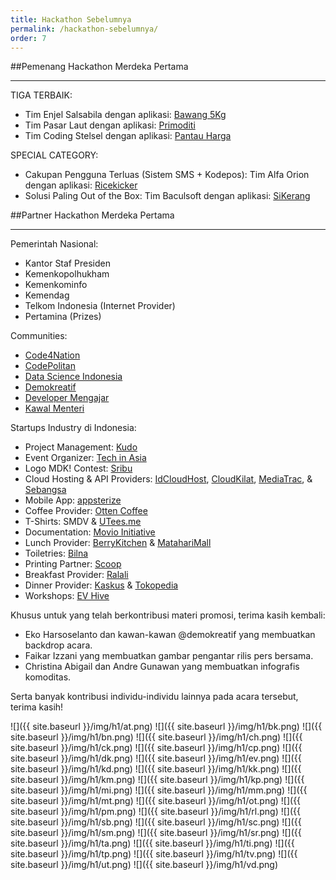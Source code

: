 ```yaml
---
title: Hackathon Sebelumnya
permalink: /hackathon-sebelumnya/
order: 7
---
```


##Pemenang Hackathon Merdeka Pertama
- - -
TIGA TERBAIK:

- Tim Enjel Salsabila dengan aplikasi: [Bawang 5Kg](https://code4nation.id/c/mdk/tim-5kg)
- Tim Pasar Laut dengan aplikasi: [Primoditi](https://code4nation.id/c/mdk/tim-primoditi)
- Tim Coding Stelsel dengan aplikasi: [Pantau Harga](https://code4nation.id/c/mdk/tim-coding-stelsel)

SPECIAL CATEGORY:

- Cakupan Pengguna Terluas (Sistem SMS + Kodepos): Tim Alfa Orion dengan aplikasi: [Ricekicker](https://code4nation.id/c/mdk/tim-alpha-orion)
- Solusi Paling Out of the Box: Tim Baculsoft dengan aplikasi: [SiKerang](https://code4nation.id/c/mdk/tim-baculsoft)

##Partner Hackathon Merdeka Pertama
- - -

Pemerintah Nasional:

- Kantor Staf Presiden 
- Kemenkopolhukham
- Kemenkominfo
- Kemendag
- Telkom Indonesia (Internet Provider)
- Pertamina (Prizes)

Communities:

- [Code4Nation](http://code4nation.id)
- [CodePolitan](http://codepolitan.com)
- [Data Science Indonesia](https://datascience.or.id)
- [Demokreatif](https://www.facebook.com/demokreatif)
- [Developer Mengajar](http://teknojurnal.com/developer-mengajar)
- [Kawal Menteri](http://kawalmenteri.org)

Startups Industry di Indonesia:

- Project Management: [Kudo](http://kudo.co.id)
- Event Organizer: [Tech in Asia](https://id.techinasia.com)
- Logo MDK! Contest: [Sribu](https://sribu.com)
- Cloud Hosting & API Providers: [IdCloudHost](https://idcloudhost.com), [CloudKilat](http://cloudkilat.id), [MediaTrac](http://mediatrac.co.id), & [Sebangsa](https://sebangsa.com)
- Mobile App: [appsterize](http://appsterize.com)
- Coffee Provider: [Otten Coffee](http://ottencoffee.co.id)
- T-Shirts: SMDV & [UTees.me](https://utees.me)
- Documentation: [Movio Initiative](http://movio-initiative.net)
- Lunch Provider: [BerryKitchen](http://berrykitchen.com) & [MatahariMall](https://mataharimall.com)
- Toiletries: [Bilna](http://bilna.com)
- Printing Partner: [Scoop](http://getscoop.com)
- Breakfast Provider: [Ralali](http://ralali.com)
- Dinner Provider: [Kaskus](https://kaskus.co.id) & [Tokopedia](https://tokopedia.com)
- Workshops: [EV Hive](https://www.facebook.com/East-Ventures-Hive-1768128830080613/timeline/)

Khusus untuk yang telah berkontribusi materi promosi, terima kasih kembali:

- Eko Harsoselanto dan kawan-kawan @demokreatif yang membuatkan backdrop acara.
- Faikar Izzani yang membuatkan gambar pengantar rilis pers bersama.
- Christina Abigail dan Andre Gunawan yang membuatkan infografis komoditas.

Serta banyak kontribusi individu-individu lainnya pada acara tersebut, terima kasih!

![]({{ site.baseurl }}/img/h1/at.png)
![]({{ site.baseurl }}/img/h1/bk.png)
![]({{ site.baseurl }}/img/h1/bn.png)
![]({{ site.baseurl }}/img/h1/ch.png)
![]({{ site.baseurl }}/img/h1/ck.png)
![]({{ site.baseurl }}/img/h1/cp.png)
![]({{ site.baseurl }}/img/h1/dk.png)
![]({{ site.baseurl }}/img/h1/ev.png)
![]({{ site.baseurl }}/img/h1/kd.png)
![]({{ site.baseurl }}/img/h1/kk.png)
![]({{ site.baseurl }}/img/h1/km.png)
![]({{ site.baseurl }}/img/h1/kp.png)
![]({{ site.baseurl }}/img/h1/mi.png)
![]({{ site.baseurl }}/img/h1/mm.png)
![]({{ site.baseurl }}/img/h1/mt.png)
![]({{ site.baseurl }}/img/h1/ot.png)
![]({{ site.baseurl }}/img/h1/pm.png)
![]({{ site.baseurl }}/img/h1/rl.png)
![]({{ site.baseurl }}/img/h1/sb.png)
![]({{ site.baseurl }}/img/h1/sc.png)
![]({{ site.baseurl }}/img/h1/sm.png)
![]({{ site.baseurl }}/img/h1/sr.png)
![]({{ site.baseurl }}/img/h1/ta.png)
![]({{ site.baseurl }}/img/h1/ti.png)
![]({{ site.baseurl }}/img/h1/tp.png)
![]({{ site.baseurl }}/img/h1/tv.png)
![]({{ site.baseurl }}/img/h1/ut.png)
![]({{ site.baseurl }}/img/h1/vd.png)
